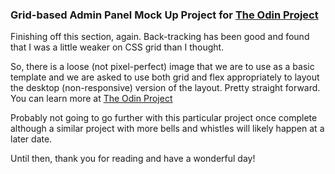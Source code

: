 ### Grid-based Admin Panel Mock Up Project for [The Odin Project](https://www.theodinproject.com/lessons/node-path-intermediate-html-and-css-admin-dashboard)

Finishing off this section, again. Back-tracking has been good and found that I was a little weaker on CSS grid than I thought.

So, there is a loose (not pixel-perfect) image that we are to use as a basic template and we are asked to use both grid and flex appropriately to layout the desktop (non-responsive) version of the layout. Pretty straight forward. You can learn more at [The Odin Project](https://www.theodinproject.com/lessons/node-path-intermediate-html-and-css-admin-dashboard)

Probably not going to go further with this particular project once complete although a similar project with more bells and whistles will likely happen at a later date.

Until then, thank you for reading and have a wonderful day!
